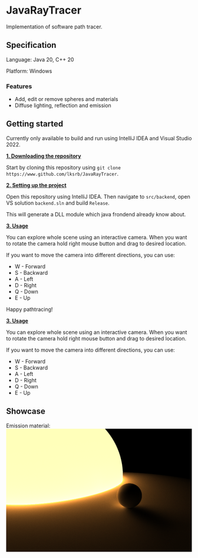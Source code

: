 # JavaRayTracer
Implementation of software path tracer.

## Specification
Language: Java 20, C++ 20

Platform: Windows

### Features
- Add, edit or remove spheres and materials
- Diffuse lighting, reflection and emission 

## Getting started
Currently only available to build and run using IntelliJ IDEA and Visual Studio 2022.

<ins>**1. Downloading the repository**</ins>

Start by cloning this repository using `git clone https://www.github.com/lksrb/JavaRayTracer`.

<ins>**2. Setting up the project**</ins>

Open this repository using IntelliJ IDEA. Then navigate to `src/backend`, open VS solution `backend.sln` and build `Release`.

This will generate a DLL module which java frondend already know about.

<ins>**3. Usage**</ins>

You can explore whole scene using an interactive camera. When you want to rotate the camera hold right mouse button and drag to desired location. 

If you want to move the camera into different directions, you can use:
- W - Forward
- S - Backward
- A - Left
- D - Right
- Q - Down
- E - Up


Happy pathtracing!

<ins>**3. Usage**</ins>

You can explore whole scene using an interactive camera. When you want to rotate the camera hold right mouse button and drag to desired location. 

If you want to move the camera into different directions, you can use:
- W - Forward
- S - Backward
- A - Left
- D - Right
- Q - Down
- E - Up

## Showcase
Emission material:
![Emission material](https://raw.githubusercontent.com/lksrb/RayTracing/master/res/raytraced.png)
